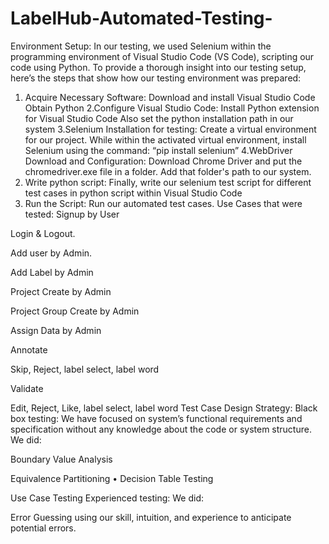 # LabelHub-Automated-Testing-
Environment Setup:
In our testing, we used Selenium within the programming environment of Visual Studio Code (VS Code), scripting our code using Python. To provide a thorough insight into our testing setup, here’s the steps that show how our testing environment was prepared:

1. Acquire Necessary Software:
Download and install Visual Studio Code
Obtain Python
2.Configure Visual Studio Code:
Install Python extension for Visual Studio Code
Also set the python installation path in our system
3.Selenium Installation for testing:
Create a virtual environment for our project.
While within the activated virtual environment, install Selenium using the command:
“pip install selenium”
4.WebDriver Download and Configuration:
Download Chrome Driver and put the chromedriver.exe file in a folder.
Add that folder's path to our system.
5. Write python script:
Finally, write our selenium test script for different test cases in python script within Visual Studio Code
6. Run the Script:
Run our automated test cases.
Use Cases that were tested:
Signup by User

Login & Logout.

Add user by Admin.

Add Label by Admin

Project Create by Admin

Project Group Create by Admin

Assign Data by Admin

Annotate

Skip, Reject, label select, label word

Validate

Edit, Reject, Like, label select, label word
Test Case Design Strategy:
Black box testing: We have focused on system’s functional requirements and specification without any knowledge about the code or system structure. We did:

Boundary Value Analysis

Equivalence Partitioning
•
Decision Table Testing

Use Case Testing
Experienced testing: We did:

Error Guessing using our skill, intuition, and experience to anticipate potential errors.

